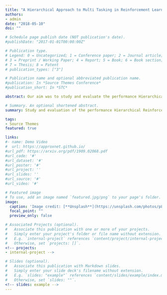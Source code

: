```yaml
---
title: "A Hierarchical Approach to Multi Tasking in Reinforcement Learning"
authors:
- admin
date: "2018-05-10"
doi: ""

# Schedule page publish date (NOT publication's date).
#publishDate: "2017-01-01T00:00:00Z"

# Publication type.
# Legend: 0 = Uncategorized; 1 = Conference paper; 2 = Journal article;
# 3 = Preprint / Working Paper; 4 = Report; 5 = Book; 6 = Book section;
# 7 = Thesis; 8 = Patent
# publication_types: ["3"]

# Publication name and optional abbreviated publication name.
#publication: In *Source Themes Conference*
#publication_short: In *STC*

abstract: Our aim was to study and evaluate the performance Hierarchical Reinforcement Learning frameworks in multi-tasking domains using active sampling. We evaluated the performance of dmakian implementation of Feudal Network architecture(generate temporally extended sub-policies) on multiple Atari games using OpenAI Gym environment. We integrated multi-tasking algorithms such as Adaptive Active Sampling, Doubling UCB and Doubling DQN for active selection of games during training into the Option Critic architecture using ALE. Future work involves using prioritized experience replay for Doubling DQN and assignment of CPU threads per game based on selection probabilities.

# Summary. An optional shortened abstract.
summary: Study and evaluation of the performance Hierarchical Reinforcement Learning frameworks in multi-tasking domains using active sampling.

tags:
- Source Themes
featured: true

links:
#- name: Demo Video
#  url: https://approxnet.github.io/
#url_pdf: https://arxiv.org/pdf/1909.02068.pdf
#url_code: '#'
#url_dataset: '#'
#url_poster: '#'
#url_project: ''
#url_slides: ''
#url_source: '#'
#url_video: '#'

# Featured image
# To use, add an image named `featured.jpg/png` to your page's folder. 
image:
  caption: 'Image credit: [**Unsplash**](https://unsplash.com/photos/pLCdAaMFLTE)'
  focal_point: ""
  preview_only: false

# Associated Projects (optional).
#   Associate this publication with one or more of your projects.
#   Simply enter your project's folder or file name without extension.
#   E.g. `internal-project` references `content/project/internal-project/index.md`.
#   Otherwise, set `projects: []`.
<!-- projects:
- internal-project -->

# Slides (optional).
#   Associate this publication with Markdown slides.
#   Simply enter your slide deck's filename without extension.
#   E.g. `slides: "example"` references `content/slides/example/index.md`.
#   Otherwise, set `slides: ""`.
<!-- slides: example -->
---
```


<!-- {{% alert note %}}
Click the *Cite* button above to demo the feature to enable visitors to import publication metadata into their reference management software.
{{% /alert %}}

{{% alert note %}}
Click the *Slides* button above to demo Academic's Markdown slides feature.
{{% /alert %}}

Supplementary notes can be added here, including [code and math](https://sourcethemes.com/academic/docs/writing-markdown-latex/).

 -->